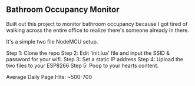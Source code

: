 ## Bathroom Occupancy Monitor ##

Built out this project to monitor bathroom occupancy because I got tired of walking across the entire office to realize there's someone already in there.

It's a simple two file NodeMCU setup.

Step 1: Clone the repo
Step 2: Edit 'init.lua' file and input the SSID & password for your wifi.
Step 3: Set a static IP address
Step 4: Upload the two files to your ESP8266
Step 5: Poop to your hearts content.

Average Daily Page Hits: ~500-700 
